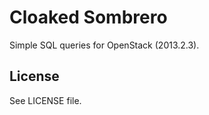Cloaked Sombrero
================

Simple SQL queries for OpenStack (2013.2.3).

License
-------

See LICENSE file.
